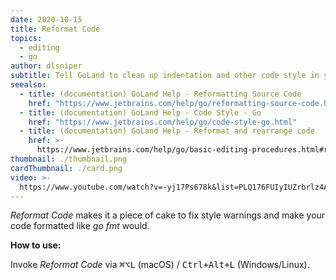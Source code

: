 ```yaml
---
date: 2020-10-15
title: Reformat Code
topics:
  - editing
  - go
author: dlsniper
subtitle: Tell GoLand to clean up indentation and other code style in your file.
seealso:
  - title: (documentation) GoLand Help - Reformatting Source Code
    href: "https://www.jetbrains.com/help/go/reformatting-source-code.html"
  - title: (documentation) GoLand Help - Code Style - Go
    href: "https://www.jetbrains.com/help/go/code-style-go.html"
  - title: (documentation) GoLand Help - Reformat and rearrange code
    href: >-
      https://www.jetbrains.com/help/go/basic-editing-procedures.html#reformat_rearrange_code
thumbnail: ./thumbnail.png
cardThumbnail: ./card.png
video: >-
  https://www.youtube.com/watch?v=-yj17Ps678k&list=PLQ176FUIyIUZrbrlz4AY1V8VzBJKZyVlW&index=89
---
```


_Reformat Code_ makes it a piece of cake to fix style warnings and make your code formatted like _go fmt_ would.

**How to use:**

Invoke _Reformat Code_ via <kbd>⌘⌥L</kbd> (macOS) / <kbd>Ctrl+Alt+L</kbd> (Windows/Linux).
